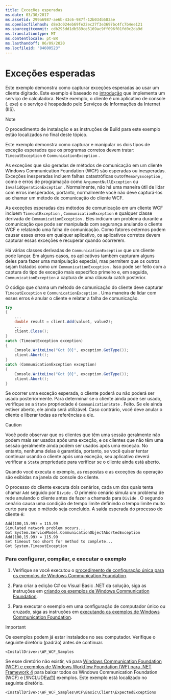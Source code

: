 ```yaml
---
title: Exceções esperadas
ms.date: 03/30/2017
ms.assetid: 299a6987-ae6b-43c6-987f-12b034b583ae
ms.openlocfilehash: d8e3c024eb69fe22ec27f3e3697bc4fc7b4ee121
ms.sourcegitcommit: cdb295dd1db589ce5169ac9ff096f01fd0c2da9d
ms.translationtype: MT
ms.contentlocale: pt-BR
ms.lasthandoff: 06/09/2020
ms.locfileid: "84600523"
---
```

# <a name="expected-exceptions"></a>Exceções esperadas
Este exemplo demonstra como capturar exceções esperadas ao usar um cliente digitado. Este exemplo é baseado no [introdução](getting-started-sample.md) que implementa um serviço de calculadora. Neste exemplo, o cliente é um aplicativo de console (. exe) e o serviço é hospedado pelo Serviços de Informações da Internet (IIS).  
  
> [!NOTE]
> O procedimento de instalação e as instruções de Build para este exemplo estão localizados no final deste tópico.  
  
 Este exemplo demonstra como capturar e manipular os dois tipos de exceção esperados que os programas corretos devem tratar: `TimeoutException` e `CommunicationException` .  
  
 As exceções que são geradas de métodos de comunicação em um cliente Windows Communication Foundation (WCF) são esperadas ou inesperadas. Exceções inesperadas incluem falhas catastróficas `OutOfMemoryException` , como e erros de programação como `ArgumentNullException` ou `InvalidOperationException` . Normalmente, não há uma maneira útil de lidar com erros inesperados, portanto, normalmente você não deve capturá-los ao chamar um método de comunicação do cliente WCF.  
  
 As exceções esperadas dos métodos de comunicação em um cliente WCF incluem `TimeoutException` , `CommunicationException` e qualquer classe derivada de `CommunicationException` . Eles indicam um problema durante a comunicação que pode ser manipulada com segurança anulando o cliente WCF e relatando uma falha de comunicação. Como fatores externos podem causar esses erros em qualquer aplicativo, os aplicativos corretos devem capturar essas exceções e recuperar quando ocorrerem.  
  
 Há várias classes derivadas de `CommunicationException` que um cliente pode lançar. Em alguns casos, os aplicativos também capturam alguns deles para fazer uma manipulação especial, mas permitem que os outros sejam tratados como um `CommunicationException` . Isso pode ser feito com a captura do tipo de exceção mais específico primeiro e, em seguida, `CommunicationException` a captura de uma cláusula catch posterior.  
  
 O código que chama um método de comunicação do cliente deve capturar `TimeoutException` e `CommunicationException` . Uma maneira de lidar com esses erros é anular o cliente e relatar a falha de comunicação.  
  
```csharp
try  
{  
    ...  
    double result = client.Add(value1, value2);  
    ...  
    client.Close();  
}  
catch (TimeoutException exception)  
{  
    Console.WriteLine("Got {0}", exception.GetType());  
    client.Abort();  
}  
catch (CommunicationException exception)  
{  
    Console.WriteLine("Got {0}", exception.GetType());  
    client.Abort();  
}  
```  
  
 Se ocorrer uma exceção esperada, o cliente poderá ou não poderá ser usado posteriormente. Para determinar se o cliente ainda pode ser usado, verifique se a `State` propriedade é `CommunicationState` . Feito. Se ele ainda estiver aberto, ele ainda será utilizável. Caso contrário, você deve anular o cliente e liberar todas as referências a ele.  
  
> [!CAUTION]
> Você pode observar que os clientes que têm uma sessão geralmente não podem mais ser usados após uma exceção, e os clientes que não têm uma sessão geralmente ainda podem ser usados após uma exceção. No entanto, nenhuma delas é garantida, portanto, se você quiser tentar continuar usando o cliente após uma exceção, seu aplicativo deverá verificar a `State` propriedade para verificar se o cliente ainda está aberto.  
  
 Quando você executa o exemplo, as respostas e as exceções da operação são exibidas na janela do console do cliente.  
  
 O processo do cliente executa dois cenários, cada um dos quais tenta chamar `Add` seguido por `Divide` . O primeiro cenário simula um problema de rede anulando o cliente antes de fazer a chamada para `Divide` . O segundo cenário causa uma condição de tempo limite definindo o tempo limite muito curto para que o método seja concluído. A saída esperada do processo do cliente é:  
  
```output
Add(100,15.99) = 115.99  
Simulated network problem occurs...  
Got System.ServiceModel.CommunicationObjectAbortedException  
Add(100,15.99) = 115.99  
Set timeout too short for method to complete...  
Got System.TimeoutException  
```  
  
### <a name="to-set-up-build-and-run-the-sample"></a>Para configurar, compilar, e executar o exemplo  
  
1. Verifique se você executou o [procedimento de configuração única para os exemplos de Windows Communication Foundation](one-time-setup-procedure-for-the-wcf-samples.md).  
  
2. Para criar a edição C# ou Visual Basic .NET da solução, siga as instruções em [criando os exemplos de Windows Communication Foundation](building-the-samples.md).  
  
3. Para executar o exemplo em uma configuração de computador único ou cruzado, siga as instruções em [executando os exemplos de Windows Communication Foundation](running-the-samples.md).  
  
> [!IMPORTANT]
> Os exemplos podem já estar instalados no seu computador. Verifique o seguinte diretório (padrão) antes de continuar.  
>
> `<InstallDrive>:\WF_WCF_Samples`  
>
> Se esse diretório não existir, vá para [Windows Communication Foundation (WCF) e exemplos de Windows Workflow Foundation (WF) para .NET Framework 4](https://www.microsoft.com/download/details.aspx?id=21459) para baixar todos os Windows Communication Foundation (WCF) e [!INCLUDE[wf1](../../../../includes/wf1-md.md)] exemplos. Este exemplo está localizado no seguinte diretório.  
>
> `<InstallDrive>:\WF_WCF_Samples\WCF\Basic\Client\ExpectedExceptions`  
